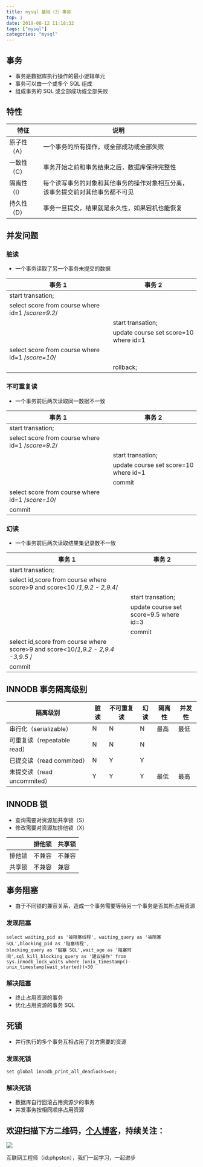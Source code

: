 ```yaml
---
title: mysql 基础（3）事务
top: 1
date: 2019-08-12 11:18:32
tags: ["mysql"]
categories: "mysql"
---
```


## 事务

- 事务是数据库执行操作的最小逻辑单元
- 事务可以由一个或多个 SQL 组成
- 组成事务的 SQL 或全部成功或全部失败

## 特性

|特征|说明|
|----- |-----|
|原子性（A）|一个事务的所有操作，或全部成功或全部失败|
|一致性（C）|事务开始之前和事务结束之后，数据库保持完整性
|隔离性（I）|每个读写事务的对象和其他事务的操作对象相互分离，该事务提交前对其他事务都不可见
|持久性（D）|事务一旦提交，结果就是永久性，如果宕机也能恢复

## 并发问题

### 脏读

- 一个事务读取了另一个事务未提交的数据

|事务 1|事务 2|
|----- |-----|
|start transation;| |
|select score from course where id=1 /*score=9.2*/| |
| |start transation;|
| |update course set score=10 where id=1|
|select score from course where id=1 /*score=10*/| |
||rollback; |

### 不可重复读

- 一个事务前后两次读取同一数据不一致

|事务 1|事务 2|
|----- |-----|
|start transation;| |
|select score from course where id=1 /*score=9.2*/| |
| |start transation;|
| |update course set score=10 where id=1|
| |commit|
|select score from course where id=1 /*score=10*/| |
|commit||

### 幻读

- 一个事务前后两次读取结果集记录数不一致

|事务 1|事务 2|
|----- |-----|
|start transation;| |
|select id,score from course where score>9 and score<10 /*1,9.2 - 2,9.4*/| |
| |start transation;|
| |update course set score=9.5 where id=3|
| |commit|
|select id,score from course where score>9 and score<10/*1,9.2 - 2,9.4 -3,9.5* /| |
|commit||

## INNODB 事务隔离级别

|隔离级别|脏读|不可重复读|幻读|隔离性|并发性|
|----- |-----|-----|-----|-----|-----|
|串行化（serializable） |N|N|N|最高|最低|
|可重复读（repeatable read） |N|N|N|||
|已提交读（read commited） |N|Y|Y|||
|未提交读（read uncommited） |Y|Y|Y|最低|最高|

## INNODB 锁

- 查询需要对资源加共享锁（S）
- 修改需要对资源加排他锁（X）

| |排他锁|共享锁|
|----- |----- |-----|
|排他锁 |不兼容 |不兼容|
|共享锁 |不兼容 |兼容|

## 事务阻塞

- 由于不同锁的兼容关系，造成一个事务需要等待另一个事务是否其所占用资源

### 发现阻塞

```mysql
select waiting_pid as '被阻塞线程', waiting_query as '被阻塞 SQL',blocking_pid as '阻塞线程',
blocking_query as '阻塞 SQL',wait_age as '阻塞时间',sql_kill_blocking_query as '建议操作' from
sys.innodb_lock_waits where (unix_timestamp()-unix_timestamp(wait_started))>30
```

### 解决阻塞

- 终止占用资源的事务
- 优化占用资源的事务 SQL

## 死锁

- 并行执行的多个事务互相占用了对方需要的资源

### 发现死锁

```
set global innodb_print_all_deadlocks=on;
```

### 解决死锁

- 数据库自行回滚占用资源少的事务
- 并发事务按相同顺序占用资源

## 欢迎扫描下方二维码，[个人博客](https://www.phpst.cn)，持续关注：

![](https://ww1.sinaimg.cn/large/a616b9a4gy1g4xzv954a4j20760763yo.jpg)

互联网工程师（id:phpstcn），我们一起学习，一起进步
